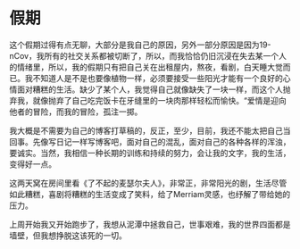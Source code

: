 # 假期

这个假期过得有点无聊，大部分是我自己的原因，另外一部分原因是因为19\-nCov，我所有的社交关系都被切断了，所以，而我恰恰仍旧沉浸在失去某一个人的情绪里，所以，我的假期只有把自己关在出租屋内，熬夜，看剧，白天睡大觉而已。我不知道人是不是也要像植物一样，必须要接受一些阳光才能有一个良好的心情面对糟糕的生活。缺少了某个人，我觉得自己就像缺失了一块一样，而这个人抛弃我，就像抛弃了自己吃完饭卡在牙缝里的一块肉那样轻松而愉快。“爱情是迎向他者的冒险，而我的冒险，孤注一掷。

我大概是不需要为自己的博客打草稿的，反正，至少，目前，我还不能太把自己当回事。先像写日记一样写博客吧，面对自己的混乱，面对自己的各种各样的浑浊，要诚实。当然，我相信一种长期的训练和持续的努力，会让我的文字，我的生活，变得好一点。

这两天窝在房间里看《了不起的麦瑟尔夫人》，非常正，非常阳光的剧，生活尽管如此糟糕，喜剧将糟糕的生活变成了笑料，给了Merriam灵感，也纾解了带给她的压力。

上周开始我又开始跑步了，我想从泥潭中拯救自己，世事艰难，我的世界四面都是墙壁，但我想挣脱这该死的一切。